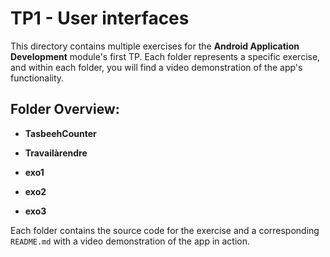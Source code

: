 # TP1 - User interfaces

This directory contains multiple exercises for the **Android Application Development** module's first TP. Each folder represents a specific exercise, and within each folder, you will find a video demonstration of the app's functionality.

## Folder Overview:

- **TasbeehCounter**
  
- **Travailàrendre**
  
- **exo1**
  
- **exo2**  
  
- **exo3**

Each folder contains the source code for the exercise and a corresponding `README.md` with a video demonstration of the app in action.
